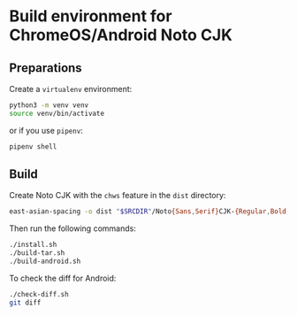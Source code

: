 # Build environment for ChromeOS/Android Noto CJK

## Preparations

Create a `virtualenv` environment:
```sh
python3 -m venv venv
source venv/bin/activate
```
or if you use `pipenv`:
```sh
pipenv shell
```

## Build

Create Noto CJK with the `chws` feature in the `dist` directory:
```sh
east-asian-spacing -o dist "$SRCDIR"/Noto{Sans,Serif}CJK-{Regular,Bold,Light}.ttc
```

Then run the following commands:
```sh
./install.sh
./build-tar.sh
./build-android.sh
```

To check the diff for Android:
```sh
./check-diff.sh
git diff
```
